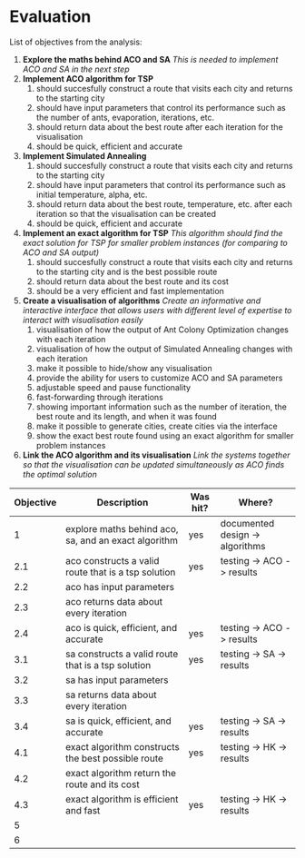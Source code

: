 # Evaluation


List of objectives from the analysis:

1. **Explore the maths behind ACO and SA**
   *This is needed to implement ACO and SA in the next step*
2. **Implement ACO algorithm for TSP**
   1. should succesfully construct a route that visits each city and returns to the starting city
   2. should have input parameters that control its performance such as the number of ants, evaporation, iterations, etc.
   3. should return data about the best route after each iteration for the visualisation
   4. should be quick, efficient and accurate
3. **Implement Simulated Annealing**
   1. should succesfully construct a route that visits each city and returns to the starting city
   2. should have input parameters that control its performance such as initial temperature, alpha, etc.
   3. should return data about the best route, temperature, etc. after each iteration so that the visualisation can be created
   4. should be quick, efficient and accurate
4. **Implement an exact algorithm for TSP**
   *This algorithm should find the exact solution for TSP for smaller problem instances (for comparing to ACO and SA output)*
   1. should succesfully construct a route that visits each city and returns to the starting city and is the best possible route
   2. should return data about the best route and its cost
   3. should be a very efficient and fast implementation
5. **Create a visualisation of algorithms**
   *Create an informative and interactive interface that allows users with different level of expertise to interact with visualisation easily*
   1. visualisation of how the output of Ant Colony Optimization changes with each iteration
   2. visualisation of how the output of Simulated Annealing changes with each iteration
   3. make it possible to hide/show any visualisation
   4. provide the ability for users to customize ACO and SA parameters
   5. adjustable speed and pause functionality
   6. fast-forwarding through iterations
   7. showing important information such as the number of iteration, the best route and its length, and when it was found
   8. make it possible to generate cities, create cities via the interface
   9. show the exact best route found using an exact algorithm for smaller problem instances
6. **Link the ACO algorithm and its visualisation**
   *Link the systems together so that the visualisation can be updated simultaneously as ACO finds the optimal solution*


| Objective | Description                                          | Was hit? | Where?                          |
| --------- | ---------------------------------------------------- | -------- | ------------------------------- |
| 1         | explore maths behind aco, sa, and an exact algorithm | yes      | documented design -> algorithms |
| 2.1       | aco constructs a valid route that is a tsp solution  | yes      | testing -> ACO -> results       |
| 2.2       | aco has input parameters                             |          |                                 |
| 2.3       | aco returns data about every iteration               |          |                                 |
| 2.4       | aco is quick, efficient, and accurate                | yes      | testing -> ACO -> results       |
| 3.1       | sa constructs a valid route that is a tsp solution   | yes      | testing -> SA -> results       |
| 3.2       | sa has input parameters                              |          |                                 |
| 3.3       | sa returns data about every iteration                |          |                                 |
| 3.4       | sa is quick, efficient, and accurate                 | yes      | testing -> SA -> results        |
| 4.1       | exact algorithm constructs the best possible route  | yes      | testing -> HK -> results        |
| 4.2       | exact algorithm return the route and its cost        |          |                                 |
| 4.3       | exact algorithm is efficient and fast                | yes      | testing -> HK -> results        |
| 5         |                                                      |          |                                 |
| 6         |                                                      |          |                                 |
